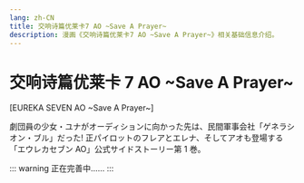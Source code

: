 ```yaml
---
lang: zh-CN
title: 交响诗篇优莱卡7 AO ~Save A Prayer~
description: 漫画《交响诗篇优莱卡7 AO ~Save A Prayer~》相关基础信息介绍。
---
```


# 交响诗篇优莱卡 7 AO ~Save A Prayer~

[EUREKA SEVEN AO ~Save A Prayer~]

<DocInfoCard image="/imgs/cover/AO_nAnO.jpg"
  :info="[
    {label:'原名',value:'エウレカセブンAO ~Save A Prayer~'},
    {label:'地区',value:'日本'},
    {label:'原作',value:'BONES'},
    {label:'漫画',value:'不動 らん'},
    {label:'脚本',value:'和场明子'},
    {label:'卷数',value:'全2卷'},
    {label:'发行日期',value:'2013年01月26日'},
    {label:'出版社',value:'角川书店'}]" />

劇団員の少女・ユナがオーディションに向かった先は、民間軍事会社「ゲネラシオン・ブル」だった! 正パイロットのフレアとエレナ、そしてアオも登場する「エウレカセブン AO」公式サイドストーリー第 1 巻。

::: warning
正在完善中……
:::

<div style="height: 600px"></div>

